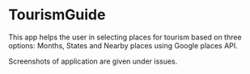 # TourismGuide

This app helps the user in selecting places for tourism based on three options: Months, States and Nearby places using Google places API.


Screenshots of application are given under issues.
